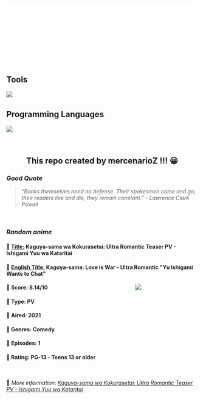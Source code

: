 
<img src="svg/nai.svg" />

<p>
  <h2>Tools</h2>
  <a href="https://skillicons.dev">
    <img src="https://skillicons.dev/icons?i=git,bash,vim,ubuntu,tensorflow,pytorch,docker,raspberrypi" />
  </a>

  <br />

  <h2>Programming Languages</h2>

  <a href="https://skillicons.dev">
    <img src="https://skillicons.dev/icons?i=python,c,cpp" />
  </a>
</p>

<br />

<h2 align="center">This repo created by mercenarioZ !!! 😀</h2>
<h3><i>Good Quote</i></h3>

<blockquote>
<i>
“Books themselves need no defense. Their spokesmen come and go, their readers live and die, they remain constant.” - Lawrence Clark Powell
</i>
</blockquote>

<br />

<h3><i>Random anime</i></h3>

<h4>
  <strong>🥭 <u>Title:</u></strong> Kaguya-sama wa Kokurasetai: Ultra Romantic Teaser PV - Ishigami Yuu wa Kataritai
</h4>

<h4>🌿 <u>English Title:</u> Kaguya-sama: Love is War - Ultra Romantic "Yu Ishigami Wants to Chat"</h4>

<img align="right" width="165" src=https://cdn.myanimelist.net/images/anime/1265/119435.jpg />

<h4>🌱 Score: 8.14/10</h4>

<h4>🌲 Type: PV</h4>

<h4>🌴 Aired: 2021</h4>

<h4>🌵 Genres: Comedy</h4>

<h4>🥑 Episodes: 1</h4>

<h4>🍏 Rating: PG-13 - Teens 13 or older</h4>

<br />

🍂 *More information: [Kaguya-sama wa Kokurasetai: Ultra Romantic Teaser PV - Ishigami Yuu wa Kataritai](https://myanimelist.net/anime/50325/Kaguya-sama_wa_Kokurasetai__Ultra_Romantic_Teaser_PV_-_Ishigami_Yuu_wa_Kataritai)*
    